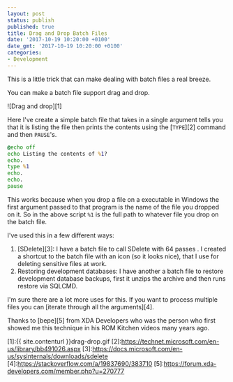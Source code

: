 ```yaml
---
layout: post
status: publish
published: true
title: Drag and Drop Batch Files
date: '2017-10-19 10:20:00 +0100'
date_gmt: '2017-10-19 10:20:00 +0100'
categories:
- Development
---
```


This is a little trick that can make dealing with batch files a real breeze.

You can make a batch file support drag and drop.

![Drag and drop][1]

Here I've create a simple batch file that takes in a single argument tells you that it is listing the file
then prints the contents using the [`TYPE`][2] command and then `PAUSE`'s.

```cmd
@echo off
echo Listing the contents of %1?
echo.
type %1
echo.
echo.
pause
```

This works because when you drop a file on a executable in Windows the first argument passed to that program is
the name of the file you dropped on it. So in the above script `%1` is the full path to whatever file you drop on
the batch file.

I've used this in a few different ways:

1. [SDelete][3]: I have a batch file to call SDelete with 64 passes . I created a shortcut to the batch file with an icon (so it looks nice), that I use for deleting sensitive files at work.
1. Restoring development databases: I have another a batch file to restore development database backups, first it unzips the archive and then runs restore via SQLCMD.

I'm sure there are a lot more uses for this. If you want to process multiple files you can [iterate through all the arguments][4].

Thanks to [bepe][5] from XDA Developers who was the person who first showed me this technique in his ROM Kitchen videos many years ago.

[1]:{{ site.contenturl }}drag-drop.gif
[2]:https://technet.microsoft.com/en-us/library/bb491026.aspx
[3]:https://docs.microsoft.com/en-us/sysinternals/downloads/sdelete
[4]:https://stackoverflow.com/a/19837690/383710
[5]:https://forum.xda-developers.com/member.php?u=270777